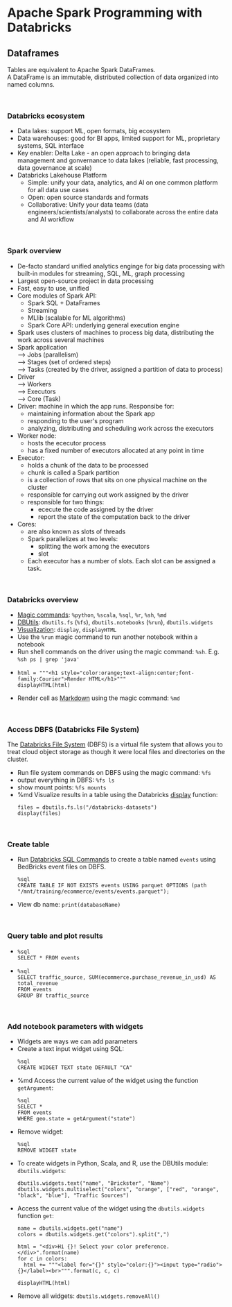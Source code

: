 # Apache Spark Programming with Databricks

## Dataframes
Tables are equivalent to Apache Spark DataFrames.  
A DataFrame is an immutable, distributed collection of data organized into named columns.

<br>

### Databricks ecosystem

* Data lakes: support ML, open formats, big ecosystem
* Data warehouses: good for BI apps, limited support for ML, proprietary systems, SQL interface
* Key enabler: Delta Lake - an open approach to bringing data management and gonvernance to data lakes (reliable, fast processing, data governance at scale)
* Databricks Lakehouse Platform
  - Simple: unify your data, analytics, and AI on one common platform for all data use cases
  - Open: open source standards and formats
  - Collaborative: Unify your data teams (data engineers/scientists/analysts) to collaborate across the entire data and AI workflow

<br>

### Spark overview
* De-facto standard unified analytics enginge for big data processing with built-in modules for streaming, SQL, ML, graph processing
* Largest open-source project in data processing
* Fast, easy to use, unified
* Core modules of Spark API:
  - Spark SQL + DataFrames
  - Streaming
  - MLlib (scalable for ML algorithms)
  - Spark Core API: underlying general execution engine
* Spark uses clusters of machines to process big data, distributing the work across several machines
* Spark application  
  --> Jobs (parallelism)  
    --> Stages (set of ordered steps)  
        --> Tasks (created by the driver, assigned a partition of data to process)
* Driver  
  --> Workers  
    --> Executors  
        --> Core (Task)
* Driver: machine in which the app runs. Responsibe for:
  - maintaining information about the Spark app
  - responding to the user's program
  - analyzing, distributing and scheduling work across the executors
* Worker node:
  - hosts the ececutor process
  - has a fixed number of executors allocated at any point in time
* Executor:
  - holds a chunk of the data to be processed
  - chunk is called a Spark partition
  - is a collection of rows that sits on one physical machine on the cluster
  - responsible for carrying out work assigned by the driver
  - responsible for two things:
    - ececute the code assigned by the driver
    - report the state of the computation back to the driver
* Cores:
  - are also known as slots of threads
  - Spark parallelizes at two levels:
    - splitting the work among the executors
    - slot
  - Each executor has a number of slots. Each slot can be assigned a task.

<br>

### Databricks overview
- <a href="https://docs.databricks.com/notebooks/notebooks-use.html#language-magic" target="_blank">Magic commands</a>: `%python`, `%scala`, `%sql`, `%r`, `%sh`, `%md`
- <a href="https://docs.databricks.com/dev-tools/databricks-utils.html" target="_blank">DBUtils</a>: `dbutils.fs` (`%fs`), `dbutils.notebooks` (`%run`), `dbutils.widgets`
- <a href="https://docs.databricks.com/notebooks/visualizations/index.html" target="_blank">Visualization</a>: `display`, `displayHTML`
- Use the `%run` magic command to run another notebook within a notebook
- Run shell commands on the driver using the magic command: `%sh`. E.g. `%sh ps | grep 'java'`
- ```
  html = """<h1 style="color:orange;text-align:center;font-family:Courier">Render HTML</h1>"""
  displayHTML(html)
  ```
- Render cell as <a href="https://www.markdownguide.org/cheat-sheet/" target="_blank">Markdown</a> using the magic command: `%md`  

<br>

### Access DBFS (Databricks File System)
The <a href="https://docs.databricks.com/data/databricks-file-system.html" target="_blank">Databricks File System</a> (DBFS) is a virtual file system that allows you to treat cloud object storage as though it were local files and directories on the cluster.

* Run file system commands on DBFS using the magic command: `%fs`
* output everything in DBFS: `%fs ls`
* show mount points: `%fs mounts`
* %md Visualize results in a table using the Databricks <a href="https://docs.databricks.com/notebooks/visualizations/index.html#display-function-1" target="_blank">display</a> function:
  ```
  files = dbutils.fs.ls("/databricks-datasets")
  display(files)
  ```

<br>

### Create table
* Run <a href="https://docs.databricks.com/spark/latest/spark-sql/language-manual/index.html#sql-reference" target="_blank">Databricks SQL Commands</a> to create a table named `events` using BedBricks event files on DBFS.
  ```
  %sql
  CREATE TABLE IF NOT EXISTS events USING parquet OPTIONS (path "/mnt/training/ecommerce/events/events.parquet");
  ```
* View db name: `print(databaseName)`

<br>

### Query table and plot results
* ```
  %sql
  SELECT * FROM events
  ```
* ```
  %sql
  SELECT traffic_source, SUM(ecommerce.purchase_revenue_in_usd) AS total_revenue
  FROM events
  GROUP BY traffic_source
  ```

<br>

### Add notebook parameters with widgets
* Widgets are ways we can add parameters
* Create a text input widget using SQL:
  ```
  %sql
  CREATE WIDGET TEXT state DEFAULT "CA"
  ```
* %md Access the current value of the widget using the function `getArgument`:
  ```
  %sql
  SELECT *
  FROM events
  WHERE geo.state = getArgument("state")
  ```
* Remove widget:
  ```
  %sql
  REMOVE WIDGET state
  ```
* To create widgets in Python, Scala, and R, use the DBUtils module: `dbutils.widgets`:
  ```
  dbutils.widgets.text("name", "Brickster", "Name")
  dbutils.widgets.multiselect("colors", "orange", ["red", "orange", "black", "blue"], "Traffic Sources")
  ```
* Access the current value of the widget using the `dbutils.widgets` function `get`:
  ```
  name = dbutils.widgets.get("name")
  colors = dbutils.widgets.get("colors").split(",")

  html = "<div>Hi {}! Select your color preference.</div>".format(name)
  for c in colors:
    html += """<label for="{}" style="color:{}"><input type="radio"> {}</label><br>""".format(c, c, c)

  displayHTML(html)
  ```
* Remove all widgets: `dbutils.widgets.removeAll()`
